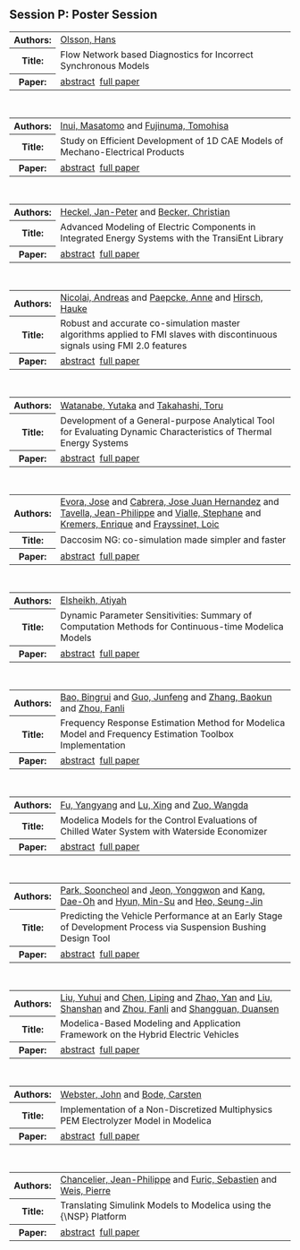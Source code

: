 <h2>Session P: Poster Session</h2>

<!-- Begin papers -->
<table>
<tr><th>Authors:</th><td>
<a href="../authors/author_182.html">Olsson, Hans</a>
</td></tr>
<tr><th>Title:  </th><td>Flow Network based Diagnostics for Incorrect Synchronous Models</td></tr>
<tr><th>Paper:  </th><td><a href="../abstracts/Modelica2019abstractP01.pdf">abstract</a>&nbsp;&nbsp;<a href="../papers/Modelica2019paperP01.pdf">full paper</a></td></tr>
</table>
<br>
<table>
<tr><th>Authors:</th><td>
<a href="../authors/author_111.html">Inui, Masatomo</a> and 
<a href="../authors/author_071.html">Fujinuma, Tomohisa</a>
</td></tr>
<tr><th>Title:  </th><td>Study on Efficient Development of 1D CAE Models of Mechano-Electrical Products</td></tr>
<tr><th>Paper:  </th><td><a href="../abstracts/Modelica2019abstractP02.pdf">abstract</a>&nbsp;&nbsp;<a href="../papers/Modelica2019paperP02.pdf">full paper</a></td></tr>
</table>
<br>
<table>
<tr><th>Authors:</th><td>
<a href="../authors/author_095.html">Heckel, Jan-Peter</a> and 
<a href="../authors/author_016.html">Becker, Christian</a>
</td></tr>
<tr><th>Title:  </th><td>Advanced Modeling of Electric Components in Integrated Energy Systems with the TransiEnt Library</td></tr>
<tr><th>Paper:  </th><td><a href="../abstracts/Modelica2019abstractP03.pdf">abstract</a>&nbsp;&nbsp;<a href="../papers/Modelica2019paperP03.pdf">full paper</a></td></tr>
</table>
<br>
<table>
<tr><th>Authors:</th><td>
<a href="../authors/author_177.html">Nicolai, Andreas</a> and 
<a href="../authors/author_184.html">Paepcke, Anne</a> and 
<a href="../authors/author_103.html">Hirsch, Hauke</a>
</td></tr>
<tr><th>Title:  </th><td>Robust and accurate co-simulation master algorithms applied to FMI slaves with discontinuous signals using FMI 2.0 features</td></tr>
<tr><th>Paper:  </th><td><a href="../abstracts/Modelica2019abstractP04.pdf">abstract</a>&nbsp;&nbsp;<a href="../papers/Modelica2019paperP04.pdf">full paper</a></td></tr>
</table>
<br>
<table>
<tr><th>Authors:</th><td>
<a href="../authors/author_255.html">Watanabe, Yutaka</a> and 
<a href="../authors/author_233.html">Takahashi, Toru</a>
</td></tr>
<tr><th>Title:  </th><td>Development of a General-purpose Analytical Tool for Evaluating Dynamic Characteristics of Thermal Energy Systems</td></tr>
<tr><th>Paper:  </th><td><a href="../abstracts/Modelica2019abstractP05.pdf">abstract</a>&nbsp;&nbsp;<a href="../papers/Modelica2019paperP05.pdf">full paper</a></td></tr>
</table>
<br>
<table>
<tr><th>Authors:</th><td>
<a href="../authors/author_063.html">Evora, Jose</a> and 
<a href="../authors/author_035.html">Cabrera, Jose Juan Hernandez</a> and 
<a href="../authors/author_234.html">Tavella, Jean-Philippe</a> and 
<a href="../authors/author_251.html">Vialle, Stephane</a> and 
<a href="../authors/author_135.html">Kremers, Enrique</a> and 
<a href="../authors/author_067.html">Frayssinet, Loic</a>
</td></tr>
<tr><th>Title:  </th><td>Daccosim NG: co-simulation made simpler and faster</td></tr>
<tr><th>Paper:  </th><td><a href="../abstracts/Modelica2019abstractP06.pdf">abstract</a>&nbsp;&nbsp;<a href="../papers/Modelica2019paperP06.pdf">full paper</a></td></tr>
</table>
<br>
<table>
<tr><th>Authors:</th><td>
<a href="../authors/author_061.html">Elsheikh, Atiyah</a>
</td></tr>
<tr><th>Title:  </th><td>Dynamic Parameter Sensitivities: Summary of Computation Methods for Continuous-time Modelica Models</td></tr>
<tr><th>Paper:  </th><td><a href="../abstracts/Modelica2019abstractP07.pdf">abstract</a>&nbsp;&nbsp;<a href="../papers/Modelica2019paperP07.pdf">full paper</a></td></tr>
</table>
<br>
<table>
<tr><th>Authors:</th><td>
<a href="../authors/author_011.html">Bao, Bingrui</a> and 
<a href="../authors/author_086.html">Guo, Junfeng</a> and 
<a href="../authors/author_261.html">Zhang, Baokun</a> and 
<a href="../authors/author_265.html">Zhou, Fanli</a>
</td></tr>
<tr><th>Title:  </th><td>Frequency Response Estimation Method for Modelica Model and Frequency Estimation Toolbox Implementation</td></tr>
<tr><th>Paper:  </th><td><a href="../abstracts/Modelica2019abstractP08.pdf">abstract</a>&nbsp;&nbsp;<a href="../papers/Modelica2019paperP08.pdf">full paper</a></td></tr>
</table>
<br>
<table>
<tr><th>Authors:</th><td>
<a href="../authors/author_070.html">Fu, Yangyang</a> and 
<a href="../authors/author_156.html">Lu, Xing</a> and 
<a href="../authors/author_269.html">Zuo, Wangda</a>
</td></tr>
<tr><th>Title:  </th><td>Modelica Models for the Control Evaluations of Chilled Water System with Waterside Economizer</td></tr>
<tr><th>Paper:  </th><td><a href="../abstracts/Modelica2019abstractP09.pdf">abstract</a>&nbsp;&nbsp;<a href="../papers/Modelica2019paperP09.pdf">full paper</a></td></tr>
</table>
<br>
<table>
<tr><th>Authors:</th><td>
<a href="../authors/author_186.html">Park, Sooncheol</a> and 
<a href="../authors/author_116.html">Jeon, Yonggwon</a> and 
<a href="../authors/author_121.html">Kang, Dae-Oh</a> and 
<a href="../authors/author_110.html">Hyun, Min-Su</a> and 
<a href="../authors/author_100.html">Heo, Seung-Jin</a>
</td></tr>
<tr><th>Title:  </th><td>Predicting the Vehicle Performance at an Early Stage of Development Process via Suspension Bushing Design Tool</td></tr>
<tr><th>Paper:  </th><td><a href="../abstracts/Modelica2019abstractP10.pdf">abstract</a>&nbsp;&nbsp;<a href="../papers/Modelica2019paperP10.pdf">full paper</a></td></tr>
</table>
<br>
<table>
<tr><th>Authors:</th><td>
<a href="../authors/author_155.html">Liu, Yuhui</a> and 
<a href="../authors/author_041.html">Chen, Liping</a> and 
<a href="../authors/author_264.html">Zhao, Yan</a> and 
<a href="../authors/author_154.html">Liu, Shanshan</a> and 
<a href="../authors/author_265.html">Zhou, Fanli</a> and 
<a href="../authors/author_222.html">Shangguan, Duansen</a>
</td></tr>
<tr><th>Title:  </th><td>Modelica-Based Modeling and Application Framework on the Hybrid Electric Vehicles</td></tr>
<tr><th>Paper:  </th><td><a href="../abstracts/Modelica2019abstractP11.pdf">abstract</a>&nbsp;&nbsp;<a href="../papers/Modelica2019paperP11.pdf">full paper</a></td></tr>
</table>
<br>
<table>
<tr><th>Authors:</th><td>
<a href="../authors/author_256.html">Webster, John</a> and 
<a href="../authors/author_026.html">Bode, Carsten</a>
</td></tr>
<tr><th>Title:  </th><td>Implementation of a Non-Discretized Multiphysics PEM Electrolyzer Model in Modelica</td></tr>
<tr><th>Paper:  </th><td><a href="../abstracts/Modelica2019abstractP12.pdf">abstract</a>&nbsp;&nbsp;<a href="../papers/Modelica2019paperP12.pdf">full paper</a></td></tr>
</table>
<br>
<table>
<tr><th>Authors:</th><td>
<a href="../authors/author_040.html">Chancelier, Jean-Philippe</a> and 
<a href="../authors/author_072.html">Furic, Sebastien</a> and 
<a href="../authors/author_257.html">Weis, Pierre</a>
</td></tr>
<tr><th>Title:  </th><td>Translating Simulink Models to Modelica using the {\NSP} Platform</td></tr>
<tr><th>Paper:  </th><td><a href="../abstracts/Modelica2019abstractP13.pdf">abstract</a>&nbsp;&nbsp;<a href="../papers/Modelica2019paperP13.pdf">full paper</a></td></tr>
</table>
<br>
<!-- End papers -->